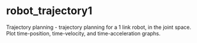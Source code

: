 # robot_trajectory1
Trajectory planning - trajectory planning for a 1 link robot, in the joint space. Plot time-position, time-velocity, and time-acceleration graphs. 
